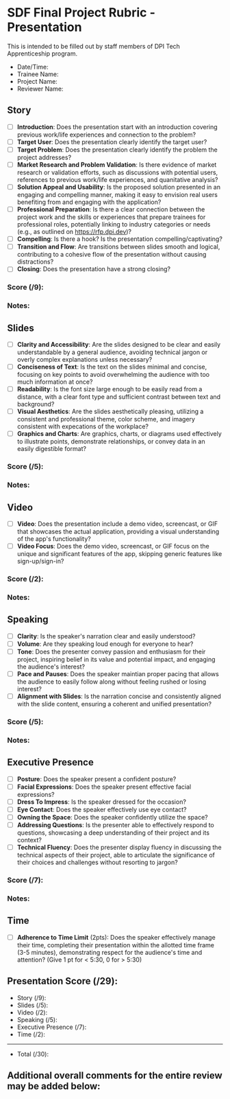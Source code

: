 # SDF Final Project Rubric - Presentation
This is intended to be filled out by staff members of DPI Tech Apprenticeship program.

- Date/Time:
- Trainee Name:
- Project Name:
- Reviewer Name:

## Story
- [ ] **Introduction**: Does the presentation start with an introduction covering previous work/life experiences and connection to the problem?
- [ ] **Target User**: Does the presentation clearly identify the target user?
- [ ] **Target Problem**: Does the presentation clearly identify the problem the project addresses?
- [ ] **Market Research and Problem Validation**: Is there evidence of market research or validation efforts, such as discussions with potential users, references to previous work/life experiences, and quanitative analysis?
- [ ] **Solution Appeal and Usability**: Is the proposed solution presented in an engaging and compelling manner, making it easy to envision real users benefiting from and engaging with the application?
- [ ] **Professional Preparation**: Is there a clear connection between the project work and the skills or experiences that prepare trainees for professional roles, potentially linking to industry categories or needs (e.g., as outlined on https://rfp.dpi.dev)?
- [ ] **Compelling**: Is there a hook? Is the presentation compelling/captivating?
- [ ] **Transition and Flow**: Are transitions between slides smooth and logical, contributing to a cohesive flow of the presentation without causing distractions?
- [ ] **Closing**: Does the presentation have a strong closing? <!-- what does this mean? -->

### Score (/9):

### Notes:

## Slides
- [ ] **Clarity and Accessibility**: Are the slides designed to be clear and easily understandable by a general audience, avoiding technical jargon or overly complex explanations unless necessary?
- [ ] **Conciseness of Text**: Is the text on the slides minimal and concise, focusing on key points to avoid overwhelming the audience with too much information at once?
- [ ] **Readability**: Is the font size large enough to be easily read from a distance, with a clear font type and sufficient contrast between text and background?
- [ ] **Visual Aesthetics**: Are the slides aesthetically pleasing, utilizing a consistent and professional theme, color scheme, and imagery consistent with expecations of the workplace?
- [ ] **Graphics and Charts**: Are graphics, charts, or diagrams used effectively to illustrate points, demonstrate relationships, or convey data in an easily digestible format?

### Score (/5):

### Notes:

## Video

- [ ] **Video**: Does the presentation include a demo video, screencast, or GIF that showcases the actual application, providing a visual understanding of the app's functionality?
- [ ] **Video Focus**: Does the demo video, screencast, or GIF focus on the unique and significant features of the app, skipping generic features like sign-up/sign-in?

### Score (/2):

### Notes:

## Speaking
- [ ] **Clarity**: Is the speaker's narration clear and easily understood?
- [ ] **Volume**: Are they speaking loud enough for everyone to hear?
- [ ] **Tone**: Does the presenter convey passion and enthusiasm for their project, inspiring belief in its value and potential impact, and engaging the audience's interest?
- [ ] **Pace and Pauses**: Does the speaker maintian proper pacing that allows the audience to easily follow along without feeling rushed or losing interest?
- [ ] **Alignment with Slides**: Is the narration concise and consistently aligned with the slide content, ensuring a coherent and unified presentation?

### Score (/5):

### Notes:

## Executive Presence
- [ ] **Posture**: Does the speaker present a confident posture?
- [ ] **Facial Expressions**: Does the speaker present effective facial expressions?
- [ ] **Dress To Impress**: Is the speaker dressed for the occasion?
- [ ] **Eye Contact**: Does the speaker effectively use eye contact?
- [ ] **Owning the Space**: Does the speaker confidently utilize the space?
- [ ] **Addressing Questions**: Is the presenter able to effectively respond to questions, showcasing a deep understanding of their project and its context?
- [ ] **Technical Fluency**: Does the presenter display fluency in discussing the technical aspects of their project, able to articulate the significance of their choices and challenges without resorting to jargon?

### Score (/7):

### Notes:

## Time
- [ ] **Adherence to Time Limit** (2pts): Does the speaker effectively manage their time, completing their presentation within the allotted time frame (3-5 minutes), demonstrating respect for the audience's time and attention? (Give 1 pt for < 5:30, 0 for > 5:30)

## Presentation Score (/29):
- Story (/9):
- Slides (/5):
- Video (/2):
- Speaking (/5):
- Executive Presence (/7):
- Time (/2):
---
- Total (/30):

## Additional overall comments for the entire review may be added below:
```




```
